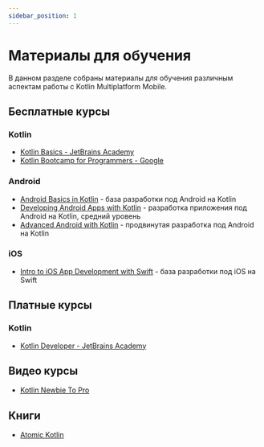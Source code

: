 ```yaml
---
sidebar_position: 1
---
```


# Материалы для обучения

В данном разделе собраны материалы для обучения различным аспектам работы с Kotlin Multiplatform
Mobile.

## Бесплатные курсы

### Kotlin

- [Kotlin Basics - JetBrains Academy](https://hyperskill.org/tracks/18)
- [Kotlin Bootcamp for Programmers - Google](https://www.udacity.com/course/kotlin-bootcamp-for-programmers--ud9011)

### Android

- [Android Basics in Kotlin](https://developer.android.com/courses/android-basics-kotlin/course) - база разработки под Android на Kotlin
- [Developing Android Apps with Kotlin](https://www.udacity.com/course/developing-android-apps-with-kotlin--ud9012) - разработка приложения под Android на Kotlin, средний уровень
- [Advanced Android with Kotlin](https://www.udacity.com/course/advanced-android-with-kotlin--ud940) - продвинутая разработка под Android на Kotlin

### iOS

- [Intro to iOS App Development with Swift](https://www.udacity.com/course/intro-to-ios-app-development-with-swift--ud585) - база разработки под iOS на Swift

## Платные курсы

### Kotlin

- [Kotlin Developer - JetBrains Academy](https://hyperskill.org/tracks/3)

## Видео курсы

- [Kotlin Newbie To Pro](https://www.youtube.com/playlist?list=PLQkwcJG4YTCRSQikwhtoApYs9ij_Hc5Z9)

## Книги

- [Atomic Kotlin](https://www.atomickotlin.com/atomickotlin/)
